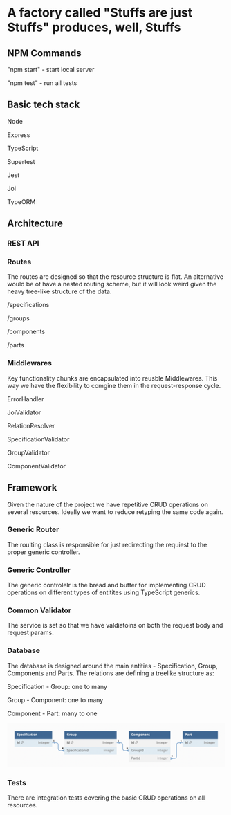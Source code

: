 # A factory called "Stuffs are just Stuffs" produces, well, Stuffs

## NPM Commands

"npm start" - start local server

"npm test" - run all tests

## Basic tech stack

Node

Express

TypeScript

Supertest

Jest

Joi

TypeORM

## Architecture

### REST API

### Routes

The routes are designed so that the resource structure is flat. An alternative would be ot have a nested routing scheme, but it will look weird given the heavy tree-like structure of the data.

/specifications

/groups

/components

/parts

### Middlewares

Key functionality chunks are encapsulated into reusble Middlewares. This way we have the flexibility to comgine them in the request-response cycle.

ErrorHandler

JoiValidator

RelationResolver

SpecificationValidator

GroupValidator

ComponentValidator

## Framework

Given the nature of the project we have repetitive CRUD operations on several resources. Ideally we want to reduce retyping the same code again.

### Generic Router

The rouiting class is responsible for just redirecting the requiest to the proper generic controller.

### Generic Controller

The generic controlelr is the bread and butter for implementing CRUD operations on different types of entitites using TypeScript generics.

### Common Validator

The service is set so that we have valdiatoins on both the request body and request params.

### Database

The database is designed around the main entities - Specification, Group, Components and Parts. The relations are defining a treelike structure as:

Specification - Group: one to many

Group - Component: one to many

Component - Part: many to one

![image info](./db_design.png)

### Tests

There are integration tests covering the basic CRUD operations on all resources.
